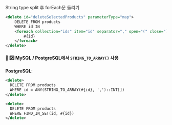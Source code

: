 

String type split 후 forEach문 돌리기

```xml
<delete id="deleteSelectedProducts" parameterType="map">
    DELETE FROM products
    WHERE id IN
    <foreach collection="ids" item="id" separator="," open="(" close=")">
        #{id}
    </foreach>
</delete>
```


#### **📌 2️⃣ MySQL / PostgreSQL에서 `STRING_TO_ARRAY()` 사용**

**PostgreSQL**:


```xml
<delete>
  DELETE FROM products
  WHERE id = ANY(STRING_TO_ARRAY(#{id}, ',')::INT[])
</delete>
```


```xml
<delete>
  DELETE FROM products
  WHERE FIND_IN_SET(id, #{id})
</delete>
```
